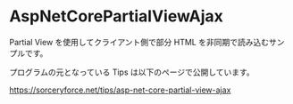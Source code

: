 # AspNetCorePartialViewAjax
Partial View を使用してクライアント側で部分 HTML を非同期で読み込むサンプルです。

プログラムの元となっている Tips は以下のページで公開しています。

https://sorceryforce.net/tips/asp-net-core-partial-view-ajax
